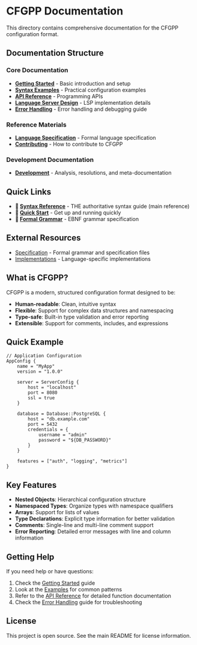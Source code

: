 # CFGPP Documentation

This directory contains comprehensive documentation for the CFGPP configuration format.

## Documentation Structure

### Core Documentation
- **[Getting Started](getting-started.md)** - Basic introduction and setup
- **[Syntax Examples](syntax-examples.md)** - Practical configuration examples  
- **[API Reference](api-reference.md)** - Programming APIs
- **[Language Server Design](language-server-design.md)** - LSP implementation details
- **[Error Handling](error-handling.md)** - Error handling and debugging guide

### Reference Materials
- **[Language Specification](language-specification.md)** - Formal language specification
- **[Contributing](contributing.md)** - How to contribute to CFGPP

### Development Documentation
- **[Development](development/)** - Analysis, resolutions, and meta-documentation

## Quick Links

- **📖 [Syntax Reference](../SYNTAX_REFERENCE.md)** - THE authoritative syntax guide (main reference)
- **🚀 [Quick Start](../QUICKSTART.md)** - Get up and running quickly  
- **📝 [Formal Grammar](../specification/grammar.ebnf)** - EBNF grammar specification

## External Resources

- [Specification](../specification/) - Formal grammar and specification files
- [Implementations](../implementations/) - Language-specific implementations

## What is CFGPP?

CFGPP is a modern, structured configuration format designed to be:

- **Human-readable**: Clean, intuitive syntax
- **Flexible**: Support for complex data structures and namespacing
- **Type-safe**: Built-in type validation and error reporting
- **Extensible**: Support for comments, includes, and expressions

## Quick Example

```cfgpp
// Application Configuration
AppConfig {
    name = "MyApp"
    version = "1.0.0"
    
    server = ServerConfig {
        host = "localhost"
        port = 8080
        ssl = true
    }
    
    database = Database::PostgreSQL {
        host = "db.example.com"
        port = 5432
        credentials = {
            username = "admin"
            password = "${DB_PASSWORD}"
        }
    }
    
    features = ["auth", "logging", "metrics"]
}
```

## Key Features

- **Nested Objects**: Hierarchical configuration structure
- **Namespaced Types**: Organize types with namespace qualifiers
- **Arrays**: Support for lists of values
- **Type Declarations**: Explicit type information for better validation
- **Comments**: Single-line and multi-line comment support
- **Error Reporting**: Detailed error messages with line and column information

## Getting Help

If you need help or have questions:

1. Check the [Getting Started](getting-started.md) guide
2. Look at the [Examples](examples.md) for common patterns
3. Refer to the [API Reference](api-reference.md) for detailed function documentation
4. Check the [Error Handling](error-handling.md) guide for troubleshooting

## License

This project is open source. See the main README for license information.
